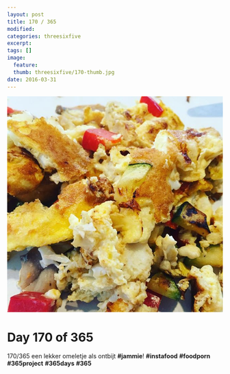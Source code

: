 ```yaml
---
layout: post
title: 170 / 365
modified:
categories: threesixfive
excerpt:
tags: []
image:
  feature: 
  thumb: threesixfive/170-thumb.jpg
date: 2016-03-31
---
```


![170](/images/threesixfive/170.jpg)

# Day 170 of 365

170/365 een lekker omeletje als ontbijt **\#jammie**! **\#instafood** **\#foodporn** **\#365project** **\#365days** **\#365**
